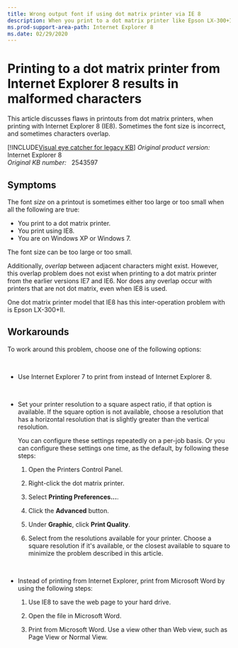 ```yaml
---
title: Wrong output font if using dot matrix printer via IE 8
description: When you print to a dot matrix printer like Epson LX-300+II via IE8 on Windows XP or Windows 7, the output font gets larger or smaller than real size, and characters are overlapped sometimes. There's no problem if using IE6/7 or not using dot matrix printer to print.
ms.prod-support-area-path: Internet Explorer 8
ms.date: 02/29/2020
---
```

# Printing to a dot matrix printer from Internet Explorer 8 results in malformed characters

This article discusses flaws in printouts from dot matrix printers, when printing with Internet Explorer 8 (IE8). Sometimes the font size is incorrect, and sometimes characters overlap.

[!INCLUDE[Visual eye catcher for legacy KB](../includes/kb-letters-blue.md)]
_Original product version:_ &nbsp; Internet Explorer 8  
_Original KB number:_ &nbsp; 2543597

## Symptoms

The font _size_ on a printout is sometimes either too large or too small when all the following are true:

- You print to a dot matrix printer.
- You print using IE8.
- You are on Windows XP or Windows 7.

The font size can be too large or too small.

Additionally, _overlap_ between adjacent characters might exist. However, this overlap problem does not exist when printing to a dot matrix printer from the earlier versions IE7 and IE6. Nor does any overlap occur with printers that are not dot matrix, even when IE8 is used.

One dot matrix printer model that IE8 has this inter-operation problem with is Epson LX-300+II.

## Workarounds

To work around this problem, choose one of the following options:

&nbsp;

- Use Internet Explorer 7 to print from instead of Internet Explorer 8.

&nbsp;

- Set your printer resolution to a square aspect ratio, if that option is available. If the square option is not available, choose a resolution that has a horizontal resolution that is slightly greater than the vertical resolution.

    You can configure these settings repeatedly on a per-job basis. Or you can configure these settings one time, as the default, by following these steps:

   1. Open the Printers Control Panel.

   2. Right-click the dot matrix printer.

   3. Select **Printing Preferences...**.

   4. Click the **Advanced** button.

   5. Under **Graphic**, click **Print Quality**.

   6. Select from the resolutions available for your printer. Choose a square resolution if it's available, or the closest available to square to minimize the problem described in this article.

&nbsp;

- Instead of printing from Internet Explorer, print from Microsoft Word by using the following steps:

   1. Use IE8 to save the web page to your hard drive.

   2. Open the file in Microsoft Word.

   3. Print from Microsoft Word. Use a view other than Web view, such as Page View or Normal View.
